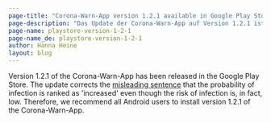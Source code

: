 ```yaml
---
page-title: "Corona-Warn-App version 1.2.1 available in Google Play Store"
page-description: "Das Update der Corona-Warn-App auf Version 1.2.1 ist im Google Play Store verfügbar"
page-name: playstore-version-1-2-1
page-name_de: playstore-version-1-2-1
author: Hanna Heine
layout: blog
---
```


Version 1.2.1 of the Corona-Warn-App has been released in the Google Play Store. The update corrects the [misleading sentence](https://www.coronawarn.app/en/faq/#low_risk_text) that the probability of infection is ranked as 'increased' even though the risk of infection is, in fact, low. Therefore, we recommend all Android users to install version 1.2.1 of the Corona-Warn-App.
